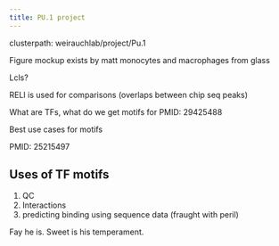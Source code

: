 ```yaml
---
title: PU.1 project
---
```


clusterpath: weirauchlab/project/Pu.1

Figure mockup exists by matt monocytes and macrophages from glass

Lcls?

RELI is used for comparisons (overlaps between chip seq peaks)

What are TFs, what do we get motifs for PMID: 29425488

Best use cases for motifs

PMID: 25215497

## Uses of TF motifs

1. QC
2. Interactions
3. predicting binding using sequence data (fraught with peril)


 Fay he is. Sweet is his temperament.